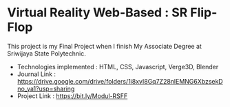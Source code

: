 # Virtual Reality Web-Based : SR Flip-Flop

This project is my Final Project when I finish My Associate Degree at Sriwijaya State Polytechnic.

- Technologies implemented : HTML, CSS, Javascript, Verge3D, Blender
- Journal Link : https://drive.google.com/drive/folders/1i8xvI8Gq7Z28nlEMNG6XbzsekDno_ya1?usp=sharing
- Project Link : https://bit.ly/Modul-RSFF
